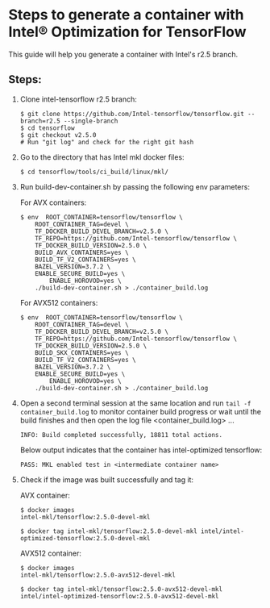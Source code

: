 # Steps to generate a container with Intel® Optimization for TensorFlow

This guide will help you generate a container with Intel's r2.5 branch.

## Steps:

1. Clone intel-tensorflow r2.5 branch:

    ```
    $ git clone https://github.com/Intel-tensorflow/tensorflow.git --branch=r2.5 --single-branch
    $ cd tensorflow
    $ git checkout v2.5.0
    # Run "git log" and check for the right git hash
    ```
	
2.  Go to the directory that has Intel mkl docker files:
    
    ```
    $ cd tensorflow/tools/ci_build/linux/mkl/
    ```
    
3.  Run build-dev-container.sh by passing the following env parameters:
    
    For AVX containers:
    
    ```
    $ env  ROOT_CONTAINER=tensorflow/tensorflow \
    	ROOT_CONTAINER_TAG=devel \
    	TF_DOCKER_BUILD_DEVEL_BRANCH=v2.5.0 \
    	TF_REPO=https://github.com/Intel-tensorflow/tensorflow \
    	TF_DOCKER_BUILD_VERSION=2.5.0 \
    	BUILD_AVX_CONTAINERS=yes \
    	BUILD_TF_V2_CONTAINERS=yes \    	
    	BAZEL_VERSION=3.7.2 \    	
    	ENABLE_SECURE_BUILD=yes \
            ENABLE_HOROVOD=yes \
    	./build-dev-container.sh > ./container_build.log
    ```
    
    For AVX512 containers:
    
    ```
    $ env  ROOT_CONTAINER=tensorflow/tensorflow \
    	ROOT_CONTAINER_TAG=devel \
    	TF_DOCKER_BUILD_DEVEL_BRANCH=v2.5.0 \
    	TF_REPO=https://github.com/Intel-tensorflow/tensorflow \
    	TF_DOCKER_BUILD_VERSION=2.5.0 \
    	BUILD_SKX_CONTAINERS=yes \
    	BUILD_TF_V2_CONTAINERS=yes \    	
    	BAZEL_VERSION=3.7.2 \    	
    	ENABLE_SECURE_BUILD=yes \
            ENABLE_HOROVOD=yes \
    	./build-dev-container.sh > ./container_build.log
    ```  
	
4.  Open a second terminal session at the same location and run `tail -f container_build.log` to monitor container build progress
    or wait until the build finishes and then open the log file <container_build.log> ...
    
    ```
    INFO: Build completed successfully, 18811 total actions.
    ```
    
    Below output indicates that the container has intel-optimized tensorflow:
    
    ```
    PASS: MKL enabled test in <intermediate container name>
    ```
              
5.  Check if the image was built successfully and tag it:
    
    AVX container:

    ```
    $ docker images
    intel-mkl/tensorflow:2.5.0-devel-mkl

    $ docker tag intel-mkl/tensorflow:2.5.0-devel-mkl intel/intel-optimized-tensorflow:2.5.0-devel-mkl
    ```   

    AVX512 container:
    
    ```
    $ docker images
    intel-mkl/tensorflow:2.5.0-avx512-devel-mkl
    
    $ docker tag intel-mkl/tensorflow:2.5.0-avx512-devel-mkl intel/intel-optimized-tensorflow:2.5.0-avx512-devel-mkl
    ``` 
    
	
